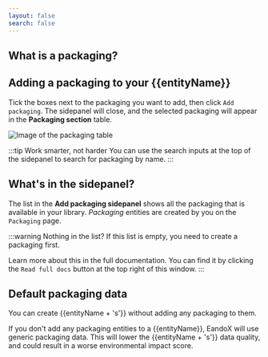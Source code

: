 ```yaml
---
layout: false
search: false
---
```


<script setup>
import { ref, onMounted } from 'vue'
import { useData } from 'vitepress'
import MinidocStyles from '../MinidocStyles.vue'
const { site, frontmatter } = useData()

const entityName = ref('')

onMounted(() => {
  const params = new URLSearchParams(window.location.search);
  entityName.value = params.get('entity') || 'product';
});
</script>

<MinidocStyles />

## What is a packaging?

<!--@include: ../../documentation/__partials/packaging-explanation.md -->

## Adding a packaging to your {{entityName}}

Tick the boxes next to the packaging you want to add, then click `Add packaging`. The sidepanel will close, and the selected packaging will appear in the **Packaging section** table.

![Image of the packaging table](/images/product/packaging-added.jpg)

:::tip Work smarter, not harder
You can use the search inputs at the top of the sidepanel to search for packaging by name.
:::

## What's in the sidepanel?

The list in the **Add packaging sidepanel** shows all the packaging that is available in your library. _Packaging_ entities are created by you on the `Packaging` page.

:::warning Nothing in the list?
If this list is empty, you need to create a packaging first.

Learn more about this in the full documentation. You can find it by clicking the `Read full docs` button at the top right of this window.
:::

## Default packaging data

You can create {{entityName + 's'}} without adding any packaging to them.

If you don't add any packaging entities to a {{entityName}}, EandoX will use generic packaging data. This will lower the {{entityName + 's'}} data quality, and could result in a worse environmental impact score.
